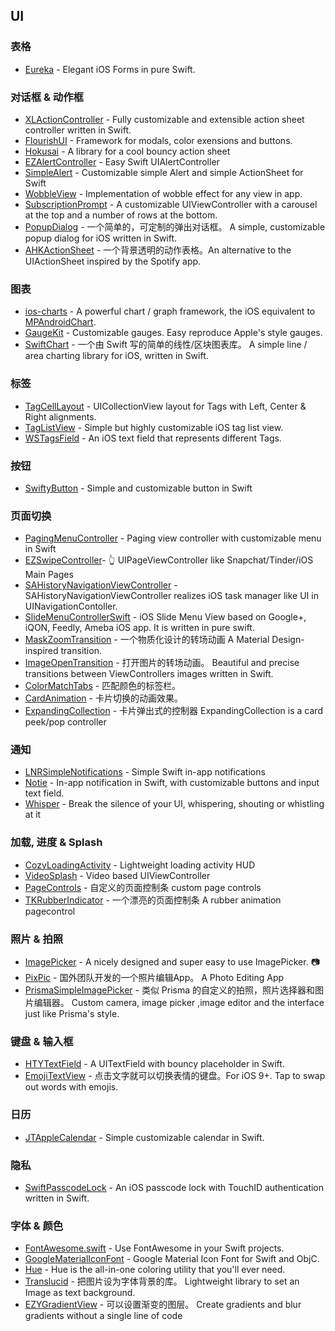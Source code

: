 ## UI

### 表格

* [Eureka](https://github.com/xmartlabs/Eureka) - Elegant iOS Forms in pure Swift. 

### 对话框 & 动作框

* [XLActionController](https://github.com/xmartlabs/XLActionController) - Fully customizable and extensible action sheet controller written in Swift.
* [FlourishUI](https://github.com/unicorn/FlourishUI) - Framework for modals, color exensions and buttons.
* [Hokusai](https://github.com/ytakzk/Hokusai) - A library for a cool bouncy action sheet
* [EZAlertController](https://github.com/thellimist/EZAlertController) - Easy Swift UIAlertController
* [SimpleAlert](https://github.com/KyoheiG3/SimpleAlert) - Customizable simple Alert and simple ActionSheet for Swift
* [WobbleView](https://github.com/inFullMobile/WobbleView) - Implementation of wobble effect for any view in app.
* [SubscriptionPrompt](https://github.com/Binur/SubscriptionPrompt) - A customizable UIViewController with a carousel at the top and a number of rows at the bottom.
* [PopupDialog](https://github.com/Orderella/PopupDialog) - 一个简单的，可定制的弹出对话框。 A simple, customizable popup dialog for iOS written in Swift.
* [AHKActionSheet](https://github.com/fastred/AHKActionSheet) - 一个背景透明的动作表格。An alternative to the UIActionSheet inspired by the Spotify app.

### 图表

* [ios-charts](https://github.com/danielgindi/ios-charts) - A powerful chart / graph framework, the iOS equivalent to [MPAndroidChart](https://github.com/PhilJay/MPAndroidChart).
* [GaugeKit](https://github.com/skywinder/GaugeKit) - Customizable gauges. Easy reproduce Apple's style gauges.
* [SwiftChart](https://github.com/gpbl/SwiftChart) - 一个由 Swift 写的简单的线性/区块图表库。 A simple line / area charting library for iOS, written in Swift.

### 标签

* [TagCellLayout](https://github.com/riteshhgupta/TagCellLayout) - UICollectionView layout for Tags with Left, Center & Right alignments.
* [TagListView](https://github.com/xhacker/TagListView) - Simple but highly customizable iOS tag list view.
* [WSTagsField](https://github.com/whitesmith/WSTagsField) - An iOS text field that represents different Tags.

### 按钮 

* [SwiftyButton](https://github.com/TakeScoop/SwiftyButton) - Simple and customizable button in Swift

### 页面切换

* [PagingMenuController](https://github.com/kitasuke/PagingMenuController) - Paging view controller with customizable menu in Swift
* [EZSwipeController](https://github.com/goktugyil/EZSwipeController)- :point_up_2: UIPageViewController like Snapchat/Tinder/iOS Main Pages
* [SAHistoryNavigationViewController](https://github.com/szk-atmosphere/SAHistoryNavigationViewController) - SAHistoryNavigationViewController realizes iOS task manager like UI in UINavigationContoller.
* [SlideMenuControllerSwift](https://github.com/dekatotoro/SlideMenuControllerSwift) - iOS Slide Menu View based on Google+, iQON, Feedly, Ameba iOS app. It is written in pure swift.
* [MaskZoomTransition](https://github.com/stephsharp/MaskZoomTransition) - 一个物质化设计的转场动画 A Material Design-inspired transition.
* [ImageOpenTransition](https://github.com/mcmatan/ImageOpenTransition) - 打开图片的转场动画。 Beautiful and precise transitions between ViewControllers images written in Swift.
* [ColorMatchTabs](https://github.com/Yalantis/ColorMatchTabs) - 匹配颜色的标签栏。
* [CardAnimation](https://github.com/seedante/CardAnimation) - 卡片切换的动画效果。
* [ExpandingCollection](https://github.com/Ramotion/expanding-collection) - 卡片弹出式的控制器 ExpandingCollection is a card peek/pop controller

### 通知

* [LNRSimpleNotifications](https://github.com/LISNR/LNRSimpleNotifications) - Simple Swift in-app notifications
* [Notie](https://github.com/thii/Notie) - In-app notification in Swift, with customizable buttons and input text field.
* [Whisper](https://github.com/hyperoslo/Whisper) - Break the silence of your UI, whispering, shouting or whistling at it

### 加载, 进度 & Splash

* [CozyLoadingActivity](https://github.com/goktugyil/CozyLoadingActivity) - Lightweight loading activity HUD
* [VideoSplash](https://github.com/toygar/VideoSplash.git) - Video based UIViewController
* [PageControls](https://github.com/popwarsweet/PageControls) - 自定义的页面控制条  custom page controls
* [TKRubberIndicator](https://github.com/TBXark/TKRubberIndicator) - 一个漂亮的页面控制条 A rubber animation pagecontrol

### 照片 & 拍照

* [ImagePicker](https://github.com/hyperoslo/ImagePicker) - A nicely designed and super easy to use ImagePicker. :camera:
* [PixPic](https://github.com/Yalantis/PixPic) - 国外团队开发的一个照片编辑App。 A Photo Editing App
* [PrismaSimpleImagePicker](https://github.com/Roylee-ML/PrismaSimpleImagePicker) - 类似 Prisma 的自定义的拍照，照片选择器和图片编辑器。 Custom camera, image picker ,image editor and the interface just like Prisma's style.


### 键盘 & 输入框

* [HTYTextField](https://github.com/hanton/HTYTextField) - A UITextField with bouncy placeholder in Swift.
* [EmojiTextView](https://github.com/fastred/EmojiTextView) - 点击文字就可以切换表情的键盘。For iOS 9+.  Tap to swap out words with emojis.

### 日历

* [JTAppleCalendar](https://github.com/patchthecode/JTAppleCalendar) - Simple customizable calendar in Swift.

### 隐私

* [SwiftPasscodeLock](https://github.com/velikanov/SwiftPasscodeLock) - An iOS passcode lock with TouchID authentication written in Swift.

### 字体 & 颜色

* [FontAwesome.swift](https://github.com/thii/FontAwesome.swift) - Use FontAwesome in your Swift projects.
* [GoogleMaterialIconFont](https://github.com/kitasuke/GoogleMaterialIconFont) - Google Material Icon Font for Swift and ObjC.
* [Hue](https://github.com/hyperoslo/Hue) - Hue is the all-in-one coloring utility that you'll ever need.
* [Translucid](https://github.com/Ekhoo/Translucid) - 把图片设为字体背景的库。 Lightweight library to set an Image as text background.
* [EZYGradientView](https://github.com/shashankpali/EZYGradientView) - 可以设置渐变的图层。 Create gradients and blur gradients without a single line of code

